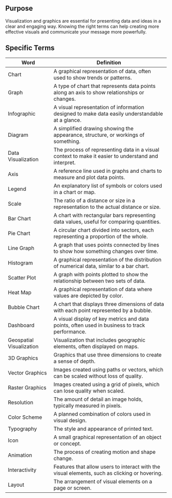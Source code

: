 ## Purpose

Visualization and graphics are essential for presenting data and ideas in a clear and engaging way. Knowing the right terms can help creating more effective visuals and communicate your message more powerfully.

## Specific Terms

| Word                  | Definition                                                                                 |
| --------------------- | ------------------------------------------------------------------------------------------ |
| Chart                 | A graphical representation of data, often used to show trends or patterns.                 |
| Graph                 | A type of chart that represents data points along an axis to show relationships or changes.|
| Infographic           | A visual representation of information designed to make data easily understandable at a glance. |
| Diagram               | A simplified drawing showing the appearance, structure, or workings of something.          |
| Data Visualization    | The process of representing data in a visual context to make it easier to understand and interpret. |
| Axis                  | A reference line used in graphs and charts to measure and plot data points.                |
| Legend                | An explanatory list of symbols or colors used in a chart or map.                           |
| Scale                 | The ratio of a distance or size in a representation to the actual distance or size.        |
| Bar Chart             | A chart with rectangular bars representing data values, useful for comparing quantities.   |
| Pie Chart             | A circular chart divided into sectors, each representing a proportion of the whole.        |
| Line Graph            | A graph that uses points connected by lines to show how something changes over time.       |
| Histogram             | A graphical representation of the distribution of numerical data, similar to a bar chart.  |
| Scatter Plot          | A graph with points plotted to show the relationship between two sets of data.             |
| Heat Map              | A graphical representation of data where values are depicted by color.                     |
| Bubble Chart          | A chart that displays three dimensions of data with each point represented by a bubble.    |
| Dashboard             | A visual display of key metrics and data points, often used in business to track performance. |
| Geospatial Visualization | Visualization that includes geographic elements, often displayed on maps.                |
| 3D Graphics           | Graphics that use three dimensions to create a sense of depth.                            |
| Vector Graphics       | Images created using paths or vectors, which can be scaled without loss of quality.        |
| Raster Graphics       | Images created using a grid of pixels, which can lose quality when scaled.                 |
| Resolution            | The amount of detail an image holds, typically measured in pixels.                         |
| Color Scheme          | A planned combination of colors used in visual design.                                     |
| Typography            | The style and appearance of printed text.                                                  |
| Icon                  | A small graphical representation of an object or concept.                                  |
| Animation             | The process of creating motion and shape change.                                           |
| Interactivity         | Features that allow users to interact with the visual elements, such as clicking or hovering. |
| Layout                | The arrangement of visual elements on a page or screen.                                    |
